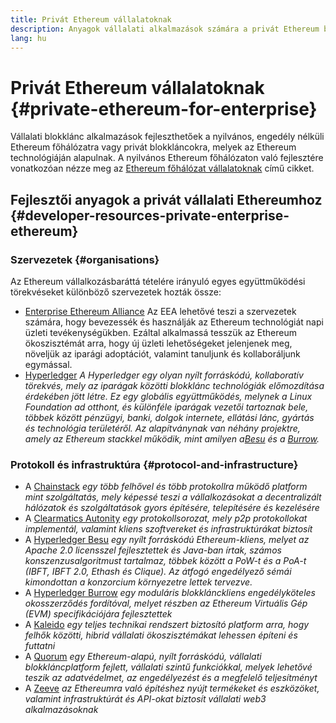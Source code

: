 ```yaml
---
title: Privát Ethereum vállalatoknak
description: Anyagok vállalati alkalmazások számára a privát Ethereum blokkláncokon.
lang: hu
---
```


# Privát Ethereum vállalatoknak {#private-ethereum-for-enterprise}

Vállalati blokklánc alkalmazások fejleszthetőek a nyilvános, engedély nélküli Ethereum főhálózatra vagy privát blokkláncokra, melyek az Ethereum technológiáján alapulnak. A nyilvános Ethereum főhálózaton való fejlesztére vonatkozóan nézze meg az [Ethereum főhálózat vállalatoknak](/enterprise/) című cikket.

## Fejlesztői anyagok a privát vállalati Ethereumhoz {#developer-resources-private-enterprise-ethereum}

### Szervezetek {#organisations}

Az Ethereum vállalkozásbaráttá tételére irányuló egyes együttműködési törekvéseket különböző szervezetek hozták össze:

- [Enterprise Ethereum Alliance](https://entethalliance.org/) Az EEA lehetővé teszi a szervezetek számára, hogy bevezessék és használják az Ethereum technológiát napi üzleti tevékenységükben. Ezáltal alkalmassá tesszük az Ethereum ökoszisztémát arra, hogy új üzleti lehetőségeket jelenjenek meg, növeljük az iparági adoptációt, valamint tanuljunk és kollaboráljunk egymással.
- [Hyperledger](https://hyperledger.org) _A Hyperledger egy olyan nyílt forráskódú, kollaboratív törekvés, mely az iparágak közötti blokklánc technológiák előmozdítása érdekében jött létre. Ez egy globális együttműködés, melynek a Linux Foundation ad otthont, és különféle iparágak vezetői tartoznak bele, többek között pénzügyi, banki, dolgok internete, ellátási lánc, gyártás és technológia területéről. Az alapítványnak van néhány projektre, amely az Ethereum stackkel működik, mint amilyen a[Besu](https://www.hyperledger.org/use/besu) és a [Burrow](https://www.hyperledger.org/projects/hyperledger-burrow)._

### Protokoll és infrastruktúra {#protocol-and-infrastructure}

- A [Chainstack](https://chainstack.com/) _egy több felhővel és több protokollra működő platform mint szolgáltatás, mely képessé teszi a vállalkozásokat a decentralizált hálózatok és szolgáltatások gyors építésére, telepítésére és kezelésére_
- A [Clearmatics Autonity](https://www.clearmatics.com/about/) _egy protokollsorozat, mely p2p protokollokat implementál, valamint kliens szoftvereket és infrastruktúrákat biztosít_
- A [Hyperledger Besu](https://www.hyperledger.org/use/besu) _egy nyílt forráskódú Ethereum-kliens, melyet az Apache 2.0 licensszel fejlesztettek és Java-ban írtak, számos konszenzusalgoritmust tartalmaz, többek között a PoW-t és a PoA-t (IBFT, IBFT 2.0, Ethash és Clique). Az átfogó engedélyező sémái kimondottan a konzorcium környezetre lettek tervezve._
- A [Hyperledger Burrow](https://www.hyperledger.org/projects/hyperledger-burrow) _egy moduláris blokklánckliens engedélyköteles okosszerződés fordítóval, melyet részben az Ethereum Virtuális Gép (EVM) specifikációjára fejlesztettek_
- A [Kaleido](https://kaleido.io/) _egy teljes technikai rendszert biztosító platform arra, hogy felhők közötti, hibrid vállalati ökoszisztémákat lehessen építeni és futtatni_
- A [Quorum](https://consensys.net/quorum/) _egy Ethereum-alapú, nyílt forráskódú, vállalati blokkláncplatform fejlett, vállalati szintű funkciókkal, melyek lehetővé teszik az adatvédelmet, az engedélyezést és a megfelelő teljesítményt_
- A [Zeeve](https://www.zeeve.io/) _az Ethereumra való építéshez nyújt termékeket és eszközöket, valamint infrastruktúrát és API-okat biztosít vállalati web3 alkalmazásoknak_
